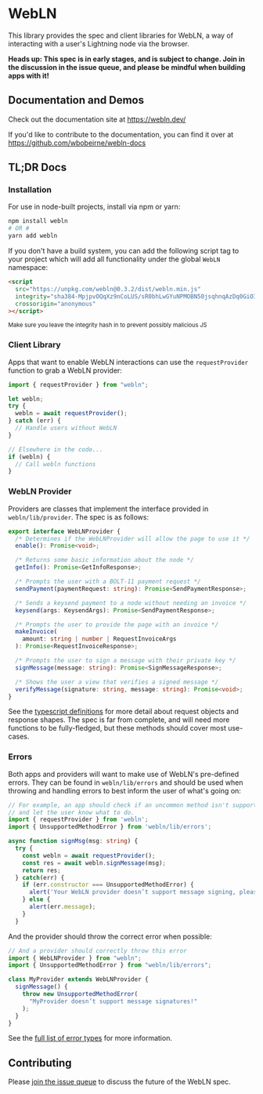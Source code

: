 # WebLN

This library provides the spec and client libraries for WebLN, a way of
interacting with a user's Lightning node via the browser.

**Heads up: This spec is in early stages, and is subject to change.
Join in the discussion in the issue queue, and please be mindful
when building apps with it!**

## Documentation and Demos

Check out the documentation site at https://webln.dev/

If you'd like to contribute to the documentation, you can find it over at https://github.com/wbobeirne/webln-docs

## TL;DR Docs

### Installation

For use in node-built projects, install via npm or yarn:

```bash
npm install webln
# OR #
yarn add webln
```

If you don't have a build system, you can add the following script tag to your
project which will add all functionality under the global `WebLN` namespace:

```html
<script
  src="https://unpkg.com/webln@0.3.2/dist/webln.min.js"
  integrity="sha384-MpjpvOQqXz9nCoLUS/sR0bhLwGYuNPMOBN50jsqhnqAzDq0GiOI0u6oC5fHitzI2"
  crossorigin="anonymous"
></script>
```

<sup>Make sure you leave the integrity hash in to prevent possibly malicious JS</sup>

### Client Library

Apps that want to enable WebLN interactions can use the `requestProvider` function to grab a WebLN provider:

```ts
import { requestProvider } from "webln";

let webln;
try {
  webln = await requestProvider();
} catch (err) {
  // Handle users without WebLN
}

// Elsewhere in the code...
if (webln) {
  // Call webln functions
}
```

### WebLN Provider

Providers are classes that implement the interface provided in `webln/lib/provider`.
The spec is as follows:

```ts
export interface WebLNProvider {
  /* Determines if the WebLNProvider will allow the page to use it */
  enable(): Promise<void>;

  /* Returns some basic information about the node */
  getInfo(): Promise<GetInfoResponse>;

  /* Prompts the user with a BOLT-11 payment request */
  sendPayment(paymentRequest: string): Promise<SendPaymentResponse>;

  /* Sends a keysend payment to a node without needing an invoice */
  keysend(args: KeysendArgs): Promise<SendPaymentResponse>;

  /* Prompts the user to provide the page with an invoice */
  makeInvoice(
    amount: string | number | RequestInvoiceArgs
  ): Promise<RequestInvoiceResponse>;

  /* Prompts the user to sign a message with their private key */
  signMessage(message: string): Promise<SignMessageResponse>;

  /* Shows the user a view that verifies a signed message */
  verifyMessage(signature: string, message: string): Promise<void>;
}
```

See the [typescript definitions](https://github.com/wbobeirne/webln/blob/master/src/provider.ts)
for more detail about request objects and response shapes. The spec
is far from complete, and will need more functions to be fully-fledged,
but these methods should cover most use-cases.

### Errors

Both apps and providers will want to make use of WebLN's pre-defined errors.
They can be found in `webln/lib/errors` and should be used when throwing and
handling errors to best inform the user of what's going on:

```ts
// For example, an app should check if an uncommon method isn't supported,
// and let the user know what to do.
import { requestProvider } from 'webln';
import { UnsupportedMethodError } from 'webln/lib/errors';

async function signMsg(msg: string) {
  try {
    const webln = await requestProvider();
    const res = await webln.signMessage(msg);
    return res;
  } catch(err) {
    if (err.constructor === UnsupportedMethodError) {
      alert('Your WebLN provider doesn’t support message signing, please email support@app.com for manual verification');
    } else {
      alert(err.message);
    }
  }
```

And the provider should throw the correct error when possible:

```ts
// And a provider should correctly throw this error
import { WebLNProvider } from "webln";
import { UnsupportedMethodError } from "webln/lib/errors";

class MyProvider extends WebLNProvider {
  signMessage() {
    throw new UnsupportedMethodError(
      "MyProvider doesn’t support message signatures!"
    );
  }
}
```

See the [full list of error types](https://github.com/wbobeirne/webln/blob/master/src/errors.ts)
for more information.

## Contributing

Please [join the issue queue](https://github.com/wbobeirne/webln/issues) to
discuss the future of the WebLN spec.
